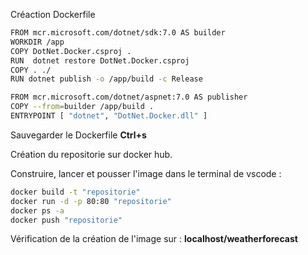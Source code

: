 Créaction Dockerfile
```bash
FROM mcr.microsoft.com/dotnet/sdk:7.0 AS builder
WORKDIR /app
COPY DotNet.Docker.csproj .
RUN  dotnet restore DotNet.Docker.csproj
COPY . ./
RUN dotnet publish -o /app/build -c Release

FROM mcr.microsoft.com/dotnet/aspnet:7.0 AS publisher
COPY --from=builder /app/build .
ENTRYPOINT [ "dotnet", "DotNet.Docker.dll" ]

```

Sauvegarder le Dockerfile **Ctrl+s**


Création du repositorie sur docker hub.

Construire, lancer et pousser l'image dans le terminal de vscode :
```Bash
docker build -t "repositorie"
docker run -d -p 80:80 "repositorie"
docker ps -a
docker push "repositorie"
```
Vérification de la création de l'image sur : **localhost/weatherforecast**
